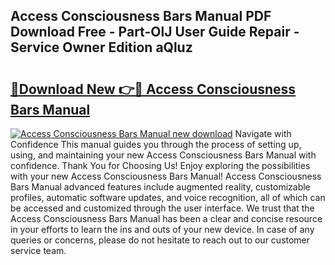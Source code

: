## Access Consciousness Bars Manual PDF Download Free - Part-OlJ User Guide Repair - Service Owner Edition aQluz

# <h2><a href="http://cf10226.oget.top/?id=Access+Consciousness+Bars+Manual">🔗Download New 👉🔴 Access Consciousness Bars Manual</a></h2>

[![Access Consciousness Bars Manual new download](https://i.imgur.com/5g1atiW.png)](http://cf10226.oget.top/?id=Access+Consciousness+Bars+Manual)
Navigate with Confidence This manual guides you through the process of setting up, using, and maintaining your new Access Consciousness Bars Manual with confidence. Thank You for Choosing Us! Enjoy exploring the possibilities with your new Access Consciousness Bars Manual! Access Consciousness Bars Manual advanced features include augmented reality, customizable profiles, automatic software updates, and voice recognition, all of which can be accessed and customized through the user interface. We trust that the Access Consciousness Bars Manual has been a clear and concise resource in your efforts to learn the ins and outs of your new device. In case of any queries or concerns, please do not hesitate to reach out to our customer service team.
